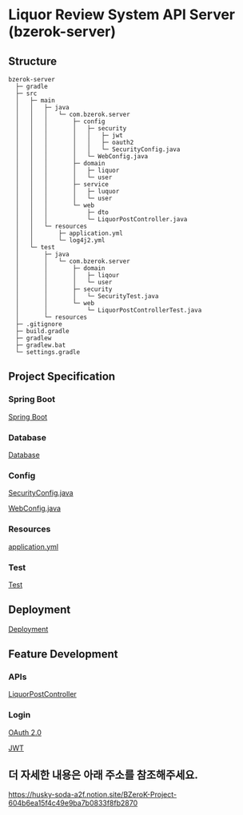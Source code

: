 # Liquor Review System API Server (bzerok-server)

## Structure

```
bzerok-server
  ├─ gradle
  ├─ src
  │   ├─ main
  │   │   ├─ java
  │   │   │   └─ com.bzerok.server
  │   │   │       ├─ config
  │   │   │       │   ├─ security
  │   │   │       │   │   ├─ jwt
  │   │   │       │   │   ├─ oauth2
  │   │   │       │   │   └─ SecurityConfig.java
  │   │   │       │   └─ WebConfig.java
  │   │   │       ├─ domain
  │   │   │       │   ├─ liquor
  │   │   │       │   └─ user
  │   │   │       ├─ service
  │   │   │       │   ├─ luquor
  │   │   │       │   └─ user
  │   │   │       └─ web
  │   │   │           ├─ dto
  │   │   │           └─ LiquorPostController.java
  │   │   └─ resources
  │   │       ├─ application.yml
  │   │       └─ log4j2.yml
  │   └─ test
  │       ├─ java
  │       │   └─ com.bzerok.server
  │       │       ├─ domain
  │       │       │   ├─ liqour
  │       │       │   └─ user
  │       │       ├─ security
  │       │       │   └─ SecurityTest.java
  │       │       └─ web
  │       │           └─ LiquorPostControllerTest.java
  │       └─ resources
  ├─ .gitignore
  ├─ build.gradle
  ├─ gradlew
  ├─ gradlew.bat
  └─ settings.gradle
```

## Project Specification

### Spring Boot

[Spring Boot](https://www.notion.so/Spring-Boot-f1fcad0aec3c4757bc4766b605a0c272)

### Database

[Database](https://www.notion.so/Database-24d9b622b69f4371b67594f32f3711ee)

### Config

[SecurityConfig.java](https://www.notion.so/SecurityConfig-java-a601bfcbe62f4128adb6b80064a5d62c)

[WebConfig.java](https://www.notion.so/WebConfig-java-5d3edcc031ee401e93c65c594f4c7bac)

### Resources

[application.yml](https://www.notion.so/application-yml-baf8a0359ba847df976bf5378255419b)

### Test

[Test](https://www.notion.so/Test-76fcf321712c4a86a58c5d1f89cb00a5)

## Deployment

[Deployment](https://www.notion.so/Deployment-235a3c7d28db428c81dc343251e3db4c)

## Feature Development

### APIs

[LiquorPostController](https://www.notion.so/LiquorPostController-6fd744069c464f149d419fba25f3bbaf)

### Login

[OAuth 2.0](https://www.notion.so/OAuth-2-0-d092623e5dd4449f9ef3506a56ad17b4)

[JWT](https://www.notion.so/JWT-e7ca0119d139497e8aed3beef243ca40)

## 더 자세한 내용은 아래 주소를 참조해주세요.
https://husky-soda-a2f.notion.site/BZeroK-Project-604b6ea15f4c49e9ba7b0833f8fb2870
